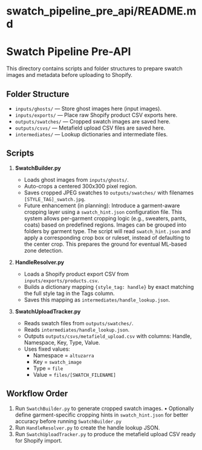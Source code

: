 # swatch_pipeline_pre_api/README.md

# Swatch Pipeline Pre-API

This directory contains scripts and folder structures to prepare swatch images and metadata before uploading to Shopify.

## Folder Structure

- `inputs/ghosts/` — Store ghost images here (input images).
- `inputs/exports/` — Place raw Shopify product CSV exports here.
- `outputs/swatches/` — Cropped swatch images are saved here.
- `outputs/csvs/` — Metafield upload CSV files are saved here.
- `intermediates/` — Lookup dictionaries and intermediate files.

## Scripts

1. **SwatchBuilder.py**
   - Loads ghost images from `inputs/ghosts/`.
   - Auto-crops a centered 300x300 pixel region.
   - Saves cropped JPEG swatches to `outputs/swatches/` with filenames `[STYLE_TAG]_swatch.jpg`.
   - Future enhancement (in planning): Introduce a garment-aware cropping layer using a `swatch_hint.json` configuration file.
     This system allows per-garment cropping logic (e.g., sweaters, pants, coats) based on predefined regions.
     Images can be grouped into folders by garment type. The script will read `swatch_hint.json` and apply a corresponding
     crop box or ruleset, instead of defaulting to the center crop.
     This prepares the ground for eventual ML-based zone detection.

2. **HandleResolver.py**
   - Loads a Shopify product export CSV from `inputs/exports/products.csv`.
   - Builds a dictionary mapping `{style_tag: handle}` by exact matching the full style tag in the Tags column.
   - Saves this mapping as `intermediates/handle_lookup.json`.

3. **SwatchUploadTracker.py**
   - Reads swatch files from `outputs/swatches/`.
   - Reads `intermediates/handle_lookup.json`.
   - Outputs `outputs/csvs/metafield_upload.csv` with columns: Handle, Namespace, Key, Type, Value.
   - Uses fixed values:
     - Namespace = `altuzarra`
     - Key = `swatch_image`
     - Type = `file`
     - Value = `files/[SWATCH_FILENAME]`

## Workflow Order

1. Run `SwatchBuilder.py` to generate cropped swatch images.
• Optionally define garment-specific cropping hints in `swatch_hint.json` for better accuracy before running `SwatchBuilder.py`
2. Run `HandleResolver.py` to create the handle lookup JSON.
3. Run `SwatchUploadTracker.py` to produce the metafield upload CSV ready for Shopify import.
